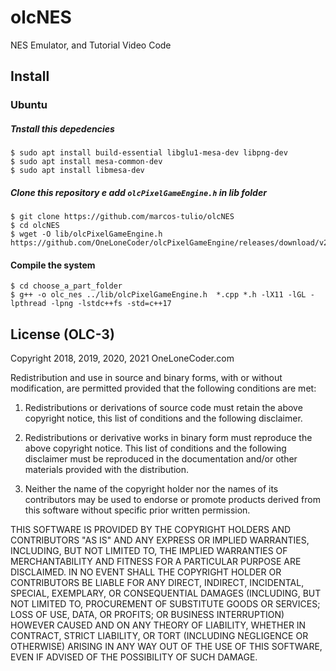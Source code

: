 # olcNES
NES Emulator, and Tutorial Video Code

## Install

### Ubuntu
##### Tnstall this depedencies
```
$ sudo apt install build-essential libglu1-mesa-dev libpng-dev
$ sudo apt install mesa-common-dev
$ sudo apt install libmesa-dev
```

##### Clone this repository e add `olcPixelGameEngine.h` in lib folder
```
$ git clone https://github.com/marcos-tulio/olcNES
$ cd olcNES
$ wget -O lib/olcPixelGameEngine.h https://github.com/OneLoneCoder/olcPixelGameEngine/releases/download/v2.07/olcPixelGameEngine.h
```
#### Compile the system
```
$ cd choose_a_part_folder
$ g++ -o olc_nes ../lib/olcPixelGameEngine.h  *.cpp *.h -lX11 -lGL -lpthread -lpng -lstdc++fs -std=c++17
```

## License (OLC-3)
Copyright 2018, 2019, 2020, 2021 OneLoneCoder.com

Redistribution and use in source and binary forms, with or without 
modification, are permitted provided that the following conditions 
are met:

1. Redistributions or derivations of source code must retain the above 
   copyright notice, this list of conditions and the following disclaimer.

2. Redistributions or derivative works in binary form must reproduce 
   the above copyright notice. This list of conditions and the following 
   disclaimer must be reproduced in the documentation and/or other 
   materials provided with the distribution.

3. Neither the name of the copyright holder nor the names of its 
   contributors may be used to endorse or promote products derived 
   from this software without specific prior written permission.
    
THIS SOFTWARE IS PROVIDED BY THE COPYRIGHT HOLDERS AND CONTRIBUTORS 
"AS IS" AND ANY EXPRESS OR IMPLIED WARRANTIES, INCLUDING, BUT NOT 
LIMITED TO, THE IMPLIED WARRANTIES OF MERCHANTABILITY AND FITNESS FOR 
A PARTICULAR PURPOSE ARE DISCLAIMED. IN NO EVENT SHALL THE COPYRIGHT 
HOLDER OR CONTRIBUTORS BE LIABLE FOR ANY DIRECT, INDIRECT, INCIDENTAL, 
SPECIAL, EXEMPLARY, OR CONSEQUENTIAL DAMAGES (INCLUDING, BUT NOT 
LIMITED TO, PROCUREMENT OF SUBSTITUTE GOODS OR SERVICES; LOSS OF USE, 
DATA, OR PROFITS; OR BUSINESS INTERRUPTION) HOWEVER CAUSED AND ON ANY 
THEORY OF LIABILITY, WHETHER IN CONTRACT, STRICT LIABILITY, OR TORT 
(INCLUDING NEGLIGENCE OR OTHERWISE) ARISING IN ANY WAY OUT OF THE USE
OF THIS SOFTWARE, EVEN IF ADVISED OF THE POSSIBILITY OF SUCH DAMAGE.
